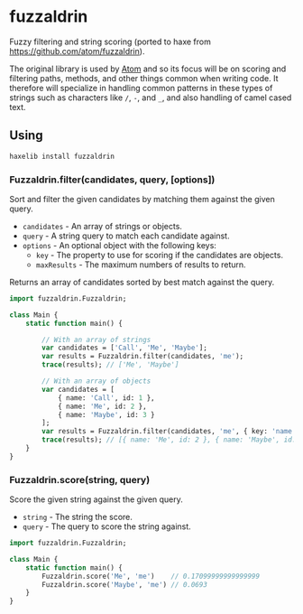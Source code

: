 # fuzzaldrin

Fuzzy filtering and string scoring (ported to haxe from https://github.com/atom/fuzzaldrin).

The original library is used by [Atom](http://atom.io) and so its focus will be on
scoring and filtering paths, methods, and other things common when writing code.
It therefore will specialize in handling common patterns in these types of
strings such as characters like `/`, `-`, and `_`, and also handling of
camel cased text.

## Using

```sh
haxelib install fuzzaldrin
```

### Fuzzaldrin.filter(candidates, query, [options])

Sort and filter the given candidates by matching them against the given query.

* `candidates` - An array of strings or objects.
* `query` - A string query to match each candidate against.
* `options` - An optional object with the following keys:
  * `key` - The property to use for scoring if the candidates are objects.
  * `maxResults` - The maximum numbers of results to return.

Returns an array of candidates sorted by best match against the query.

```haxe
import fuzzaldrin.Fuzzaldrin;

class Main {
    static function main() {

        // With an array of strings
        var candidates = ['Call', 'Me', 'Maybe'];
        var results = Fuzzaldrin.filter(candidates, 'me');
        trace(results); // ['Me', 'Maybe']

        // With an array of objects
        var candidates = [
            { name: 'Call', id: 1 },
            { name: 'Me', id: 2 },
            { name: 'Maybe', id: 3 }
        ];
        var results = Fuzzaldrin.filter(candidates, 'me', { key: 'name' });
        trace(results); // [{ name: 'Me', id: 2 }, { name: 'Maybe', id: 3 }]
    }
}
```

### Fuzzaldrin.score(string, query)

Score the given string against the given query.

* `string` - The string the score.
* `query` - The query to score the string against.

```haxe
import fuzzaldrin.Fuzzaldrin;

class Main {
    static function main() {
        Fuzzaldrin.score('Me', 'me')    // 0.17099999999999999
        Fuzzaldrin.score('Maybe', 'me') // 0.0693
    }
} 
```
